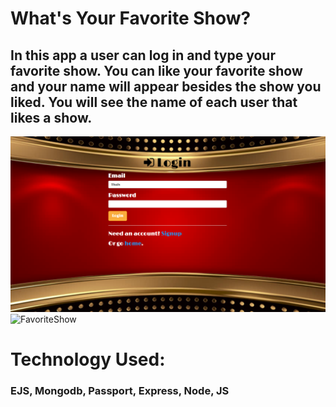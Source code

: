 #  What's Your Favorite Show?
## In this app a user can log in and type your favorite show. You can like your favorite show and your name will appear besides the show you liked. You will see the name of each user that likes a show.
![FavoriteShow](public/show1.png)
![FavoriteShow](public/show2)

# Technology Used:
### EJS, Mongodb, Passport, Express, Node, JS
